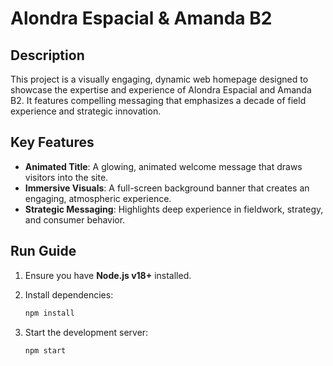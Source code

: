 # Alondra Espacial & Amanda B2

## Description
This project is a visually engaging, dynamic web homepage designed to showcase the expertise and experience of Alondra Espacial and Amanda B2. It features compelling messaging that emphasizes a decade of field experience and strategic innovation.

##  Key Features

* **Animated Title**: A glowing, animated welcome message that draws visitors into the site.
* **Immersive Visuals**: A full-screen background banner that creates an engaging, atmospheric experience.
* **Strategic Messaging**: Highlights deep experience in fieldwork, strategy, and consumer behavior.

##  Run Guide

1. Ensure you have **Node.js v18+** installed.
2. Install dependencies:

   ```bash
   npm install  
   ```
3. Start the development server:

   ```bash
   npm start  
   ```
